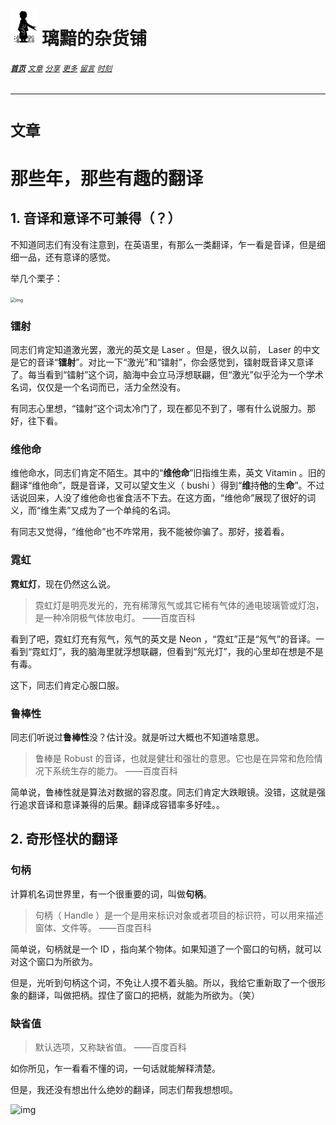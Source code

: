# [<img src="图标.png" alt="Logo" style="zoom:7%;" />](index.html) 璃黯的杂货铺

###### **[`首页`](index.html)**		[`文章`](文章.html)		[`分享`](分享.html)		[`更多`](更多.html)		[`留言`](留言.html)		[`时刻`](时刻.html)

---

# `文章`

# 那些年，那些有趣的翻译

## 1. 音译和意译不可兼得（？）

不知道同志们有没有注意到，在英语里，有那么一类翻译，乍一看是音译，但是细细一品，还有意译的感觉。

举几个栗子：

<img src="https://dl4.weshineapp.com/gif/20170703/7095ecb405a142ad26e08973281922d7.gif?f=micro_5qCX5a2Q" alt="img" style="zoom: 50%;" />

### 镭射

同志们肯定知道激光罢，激光的英文是 Laser 。但是，很久以前， Laser 的中文是它的音译“**镭射**”。对比一下“激光”和“镭射”，你会感觉到，镭射既音译又意译了。每当看到“镭射”这个词，脑海中会立马浮想联翩，但“激光”似乎沦为一个学术名词，仅仅是一个名词而已，活力全然没有。

有同志心里想，“镭射”这个词太冷门了，现在都见不到了，哪有什么说服力。那好，往下看。

### 维他命

维他命水，同志们肯定不陌生。其中的“**维他命**”旧指维生素，英文 Vitamin 。旧的翻译“维他命”，既是音译，又可以望文生义（ bushi ）得到“**维**持**他**的生**命**”。不过话说回来，人没了维他命也雀食活不下去。在这方面，“维他命”展现了很好的词义，而“维生素”又成为了一个单纯的名词。

有同志又觉得，“维他命”也不咋常用，我不能被你骗了。那好，接着看。

### 霓虹

**霓虹灯**，现在仍然这么说。

> 霓虹灯是明亮发光的，充有稀薄氖气或其它稀有气体的通电玻璃管或灯泡，是一种冷阴极气体放电灯。 ——百度百科

看到了吧，霓虹灯充有氖气，氖气的英文是 Neon ，“霓虹”正是“氖气”的音译。一看到“霓虹灯”，我的脑海里就浮想联翩，但看到“氖光灯”，我的心里却在想是不是有毒。

这下，同志们肯定心服口服。

### 鲁棒性

同志们听说过**鲁棒性**没？估计没。就是听过大概也不知道啥意思。

> 鲁棒是 Robust 的音译，也就是健壮和强壮的意思。它也是在异常和危险情况下系统生存的能力。 ——百度百科

简单说，鲁棒性就是算法对数据的容忍度。同志们肯定大跌眼镜。没错，这就是强行追求音译和意译兼得的后果。翻译成容错率多好哇。。

## 2. 奇形怪状的翻译

### 句柄

计算机名词世界里，有一个很重要的词，叫做**句柄**。

> 句柄（ Handle ）是一个是用来标识对象或者项目的标识符，可以用来描述窗体、文件等。 ——百度百科

简单说，句柄就是一个 ID ，指向某个物体。如果知道了一个窗口的句柄，就可以对这个窗口为所欲为。

但是，光听到句柄这个词，不免让人摸不着头脑。所以，我给它重新取了一个很形象的翻译，叫做把柄。捏住了窗口的把柄，就能为所欲为。（笑）

### 缺省值

> 默认选项，又称缺省值。 ——百度百科

如你所见，乍一看看不懂的词，一句话就能解释清楚。

但是，我还没有想出什么绝妙的翻译，同志们帮我想想呗。

![img](https://dl4.weshineapp.com/gif/20171213/cb6bbfb56a712b00a0faeffba4801aeb.gif?f=micro_)